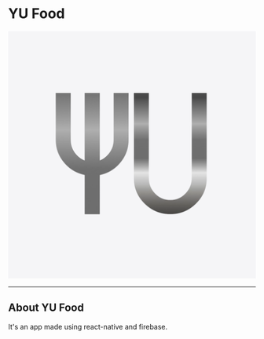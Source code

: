 # YU Food 


![YUfoodicon](appicon.png)


-----
## About YU Food

It's an app made using react-native and firebase.
